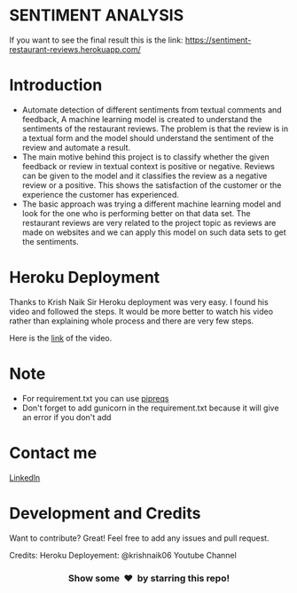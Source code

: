 # SENTIMENT ANALYSIS

If you want to see the final result this is the link: https://sentiment-restaurant-reviews.herokuapp.com/


# Introduction

- Automate detection of different sentiments from textual comments and feedback, A machine learning model is created to understand the sentiments of the restaurant reviews. The problem is that the review is in a textual form and the model should understand the sentiment of the review and automate a result. 
- The main motive behind this project is to classify whether the given feedback or review in textual context is positive or negative. 
Reviews can be given to the model and it classifies the review as a negative review or a positive. This shows the satisfaction of the customer or the experience the customer has experienced.
- The basic approach was trying a different machine learning model and look for the one who is performing better on that data set. The restaurant reviews are very related to the project topic as reviews are made on websites and we can apply this model on such data sets to get the sentiments.


# Heroku Deployment

Thanks to Krish Naik Sir Heroku deployment was very easy. I found his video and followed the steps. It would be more better to watch his video rather than explaining whole process and there are very few steps.

Here is the [link](https://youtu.be/mrExsjcvF4o) of the video.


# Note

* For requirement.txt you can use [pipreqs](https://github.com/bndr/pipreqs)
* Don't forget to add gunicorn in the requirement.txt because it will give an error if you don't add
# Contact me

[Linkedln](https://www.linkedin.com/in/sharad-tawade/)


# Development and Credits

Want to contribute? Great!
Feel free to add any issues and pull request.

Credits: 
Heroku Deployement: @krishnaik06 Youtube Channel

<h3 align="center">Show some &nbsp;❤️&nbsp; by starring this repo! </h3>

